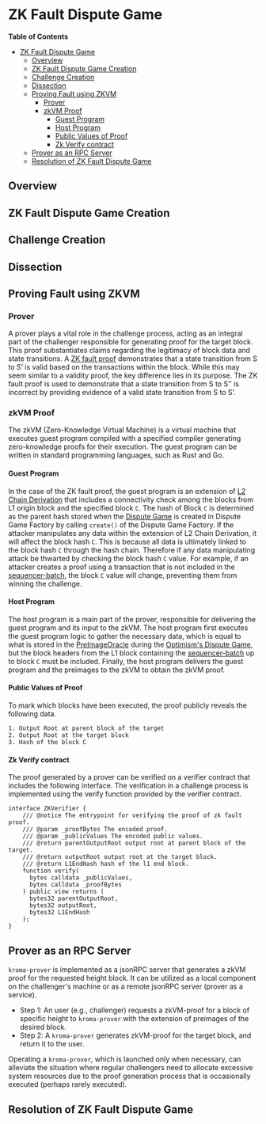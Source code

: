 # ZK Fault Dispute Game
<!-- All glossary references in this file. -->

[g-zk-fault-proof]: ../../glossary.md#zk-fault-proof
[g-l2-chain-derivation]: ../../glossary.md#l2-chain-derivation
[g-sequencer-batch]: ../../glossary.md#sequencer-batch
[g-dispute-game]: ../../experimental/zk-fault-dipute-game/overview.md

<!-- START doctoc generated TOC please keep comment here to allow auto update -->
<!-- DON'T EDIT THIS SECTION, INSTEAD RE-RUN doctoc TO UPDATE -->
**Table of Contents**

- [ZK Fault Dispute Game](#zk-fault-dispute-game)
  - [Overview](#overview)
  - [ZK Fault Dispute Game Creation](#zk-fault-dispute-game-creation)
  - [Challenge Creation](#challenge-creation)
  - [Dissection](#dissection)
  - [Proving Fault using ZKVM](#proving-fault-using-zkvm)
    - [Prover](#prover)
    - [zkVM Proof](#zkvm-proof)
      - [Guest Program](#guest-program)
      - [Host Program](#host-program)
      - [Public Values of Proof](#public-values-of-proof)
      - [Zk Verify contract](#zk-verify-contract)
  - [Prover as an RPC Server](#prover-as-an-rpc-server)
  - [Resolution of ZK Fault Dispute Game](#resolution-of-zk-fault-dispute-game)

<!-- END doctoc generated TOC please keep comment here to allow auto update -->

## Overview

## ZK Fault Dispute Game Creation

## Challenge Creation

## Dissection

## Proving Fault using ZKVM

### Prover

A prover plays a vital role in the challenge process, acting as an integral part of the challenger responsible
for generating proof for the target block. This proof substantiates claims regarding the legitimacy of block data
and state transitions.
A [ZK fault proof][g-zk-fault-proof] demonstrates that a state transition from S to S’ is valid based on the
transactions within the block. While this may seem similar to a validity proof, the key difference lies in its
purpose. The ZK fault proof is used to demonstrate that a state transition from S to S’’ is incorrect by
providing evidence of a valid state
transition from S to S’.

### zkVM Proof

The zkVM (Zero-Knowledge Virtual Machine) is a virtual machine that executes guest program compiled with a specified
compiler generating zero-knowledge proofs for their execution. The guest program can be written in standard programming
languages, such as Rust and Go.

#### Guest Program

In the case of the ZK fault proof, the guest program is an extension of [L2 Chain Derivation][g-l2-chain-derivation]
that includes a connectivity check among the blocks from L1 origin block and the specified block `C`. The hash of
Block `C` is determined as the parent hash stored when the [Dispute Game][g-dispute-game] is created in Dispute Game
Factory by calling `create()` of the Dispute Game Factory.
If the attacker manipulates any data within the extension of L2 Chain Derivation, it will affect the block hash `C`.
This is because all data is ultimately linked to the block hash `C` through the hash chain. Therefore if any data
manipulating attack be thwarted by checking the block hash `C` value. For example, if an attacker creates a proof
using a transaction that is not included in the [sequencer-batch][g-sequencer-batch], the block `C` value will change,
preventing them from winning the challenge.

#### Host Program

The host program is a main part of the prover, responsible for delivering the guest program and its input to the zkVM.
The host program first executes the guest program logic to gather the necessary data, which is equal to what is stored
in the [PreImageOracle] during the [Optimism's Dispute Game], but the block headers from the L1 block containing
the [sequencer-batch][g-sequencer-batch] up to block `C` must be included. Finally, the host program delivers the guest
program and the preimages to the zkVM to obtain the zkVM proof.

[PreImageOracle]: https://github.com/ethereum-optimism/specs/blob/main/specs/fault-proof/stage-one/fault-dispute-game.md#preimageoracle
[Optimism's Dispute Game]: https://github.com/ethereum-optimism/specs/blob/main/specs/fault-proof/stage-one/fault-dispute-game.md#fault-dispute-game

#### Public Values of Proof

To mark which blocks have been executed, the proof publicly reveals the following data.

``` plain
1. Output Root at parent block of the target
2. Output Root at the target block
3. Hash of the block C
```

#### Zk Verify contract

The proof generated by a prover can be verified on a verifier contract that includes the following interface.
The verification in a challenge process is implemented using the verify function provided by the verifier contract.

``` solidity
interface ZKVerifier {
    /// @notice The entrypoint for verifying the proof of zk fault proof.
    /// @param _proofBytes The encoded proof.
    /// @param _publicValues The encoded public values.
    /// @return parentOutputRoot output root at parent block of the target.
    /// @return outputRoot output root at the target block.
    /// @return L1EndHash hash of the l1 end block.
    function verify(
      bytes calldata _publicValues, 
      bytes calldata _proofBytes
    ) public view returns (
      bytes32 parentOutputRoot, 
      bytes32 outputRoot, 
      bytes32 L1EndHash
    );
}
```

## Prover as an RPC Server

`kroma-prover` is implemented as a jsonRPC server that generates a zkVM proof for the requested height block.
It can be utilized as a local component on the challenger's machine or as a remote jsonRPC server (prover as a service).

- Step 1:  An user (e.g., challenger) requests a zkVM-proof for a block of specific height to `kroma-prover` with
  the extension of preimages of the desired block.
- Step 2: A `kroma-prover` generates zkVM-proof for the target block, and return it to the user.

Operating a `kroma-prover`, which is launched only when necessary, can alleviate the situation where
regular challengers need to allocate excessive system resources due to the proof generation process
that is occasionally executed (perhaps rarely executed).

## Resolution of ZK Fault Dispute Game
